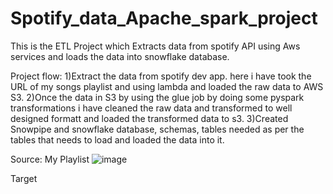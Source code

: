 # Spotify_data_Apache_spark_project
This is the ETL Project which Extracts data from spotify API using Aws services and loads the data into snowflake database.

Project flow:
1)Extract the data from spotify dev app. here i have took the URL of my songs playlist and using lambda and loaded the raw data to AWS S3.
2)Once the data in S3 by using the glue job by doing some pyspark transformations i have cleaned the raw data and transformed to well designed formatt and loaded the transformed data to s3.
3)Created Snowpipe and snowflake database, schemas, tables needed as per the tables that needs to load and loaded the data into it.

Source:
My Playlist
![image](https://github.com/user-attachments/assets/b90d7c02-f98d-411d-828b-f101365338be)

Target 
